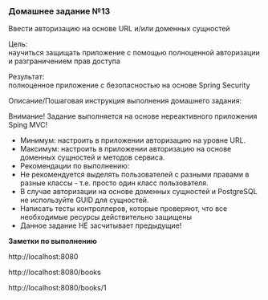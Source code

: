 <h3>Домашнее задание №13</h3>

Ввести авторизацию на основе URL и/или доменных сущностей

Цель:  
научиться защищать приложение с помощью полноценной авторизации и разграничением прав доступа



Результат:  
полноценное приложение с безопасностью на основе Spring Security


Описание/Пошаговая инструкция выполнения домашнего задания:  

Внимание! Задание выполняется на основе нереактивного приложения Sping MVC!

* Минимум: настроить в приложении авторизацию на уровне URL.
* Максимум: настроить в приложении авторизацию на основе доменных сущностей и методов сервиса.
* Рекомендации по выполнению:
* Не рекомендуется выделять пользователей с разными правами в разные классы - т.е. просто один класс пользователя.
* В случае авторизации на основе доменных сущностей и PostgreSQL не используйте GUID для сущностей.
* Написать тесты контроллеров, которые проверяют, что все необходимые ресурсы действительно защищены
* Данное задание НЕ засчитывает предыдущие!

__Заметки по выполнению__

http://localhost:8080

http://localhost:8080/books

http://localhost:8080/books/1

